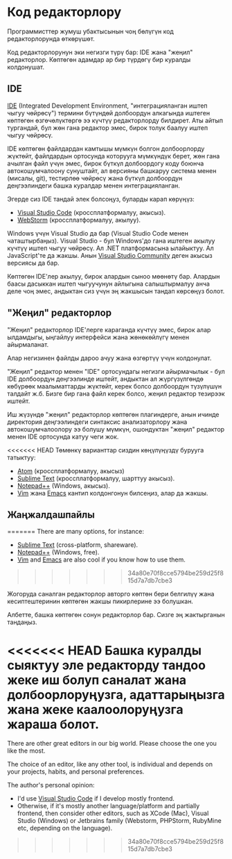 # Код редакторлору

Программисттер жумуш убактысынын чоң бөлүгүн код редакторлорунда өткөрүшөт.

Код редакторлорунун эки негизги түрү бар: IDE жана "жеңил" редакторлор. Көптөгөн адамдар ар бир түрдөгү бир куралды колдонушат.

## IDE

[IDE](https://en.wikipedia.org/wiki/Integrated_development_environment) (Integrated Development Environment, "интеграцияланган иштеп чыгуу чөйрөсү") термини бүтүндөй долбоордун алкагында иштеген көптөгөн өзгөчөлүктөргө ээ күчтүү редакторлорду билдирет. Аты айтып тургандай, бул жөн гана редактор эмес, бирок толук баалуу иштеп чыгуу чөйрөсү.

IDE көптөгөн файлдардан камтышы мүмкүн болгон долбоорлорду жүктөйт, файлдардын ортосунда которууга мүмкүндүк берет, жөн гана ачылган файл үчүн эмес, бирок бүткүл долбоордогу коду боюнча автокошумчалоону сунуштайт, ал версияны башкаруу система менен (мисалы, git), тестирлөө чөйрөсү жана бүткүл долбоордун деңгээлиндеги башка куралдар менен интеграцияланган.

Эгерде сиз IDE тандай элек болсоңуз, буларды карап көрүңүз:

- [Visual Studio Code](https://code.visualstudio.com/) (кроссплатформалуу, акысыз).
- [WebStorm](https://www.jetbrains.com/webstorm/) (кроссплатформалуу, акылуу).

Windows үчүн Visual Studio да бар (Visual Studio Code менен чаташтырбаңыз). Visual Studio - бул Windows'до гана иштеген акылуу күчтүү иштеп чыгуу чөйрөсү. Ал .NET платформасына ылайыктуу. Ал JavaScript'те да жакшы. Анын [Visual Studio Community](https://www.visualstudio.com/vs/community/) деген акысыз версиясы да бар.

Көптөгөн IDE'лер акылуу, бирок алардын сыноо мөөнөтү бар. Алардын баасы дасыккан иштеп чыгуучунун айлыгына салыштырмалуу анча деле чоң эмес, андыктан сиз үчүн эң жакшысын тандап көрсөңүз болот.

## "Жеңил" редакторлор

"Жеңил" редакторлор IDE'лерге караганда күчтүү эмес, бирок алар ылдамдыгы, ыңгайлуу интерфейси жана жөнөкөйлүгү менен айырмаланат.

Алар негизинен файлды дароо ачуу жана өзгөртүү үчүн колдонулат.

"Жеңил" редактор менен "IDE" ортосундагы негизги айырмачылык - бул IDE долбоордун деңгээлинде иштейт, андыктан ал жүргүзүлгөндө көбүрөөк маалыматтарды жүктөйт, керек болсо долбоордун түзүлүшүн талдайт ж.б. Бизге бир гана файл керек болсо, жеңил редактор тезирээк иштейт.

Иш жүзүндө "жеңил" редакторлор көптөгөн плагиндерге, анын ичинде директория деңгээлиндеги синтаксис анализаторлору жана автокошумчалоолору ээ болушу мүмкүн, ошондуктан "жеңил" редактор менен IDE ортосунда катуу чеги жок.

<<<<<<< HEAD
Төмөнкү варианттар сиздин көңүлүңүздү бурууга татыктуу:
- [Atom](https://atom.io) (кроссплатформалуу, акысыз)
- [Sublime Text](http://www.sublimetext.com) (кроссплатформалуу, шарттуу акысыз).
- [Notepad++](https://notepad-plus-plus.org/) (Windows, акысыз).
- [Vim](http://www.vim.org/) жана [Emacs](https://www.gnu.org/software/emacs/) кантип колдонгонун билсеңиз, алар да жакшы.

## Жаңжалдашпайлы
=======
There are many options, for instance:

- [Sublime Text](https://www.sublimetext.com/) (cross-platform, shareware).
- [Notepad++](https://notepad-plus-plus.org/) (Windows, free).
- [Vim](https://www.vim.org/) and [Emacs](https://www.gnu.org/software/emacs/) are also cool if you know how to use them.
>>>>>>> 34a80e70f8cce5794be259d25f815d7a7db7cbe3

Жогоруда саналган редакторлор авторго көптөн бери белгилүү жана кесиптештеринин көптөгөн жакшы пикирлерине ээ болушкан.

Албетте, башка көптөгөн сонун редакторлор бар. Сизге эң жактырганын тандаңыз.

<<<<<<< HEAD
Башка куралды сыяктуу эле редакторду тандоо жеке иш болуп саналат жана долбоорлоруңузга, адаттарыңызга жана жеке каалоолоруңузга жараша болот.
=======
There are other great editors in our big world. Please choose the one you like the most.

The choice of an editor, like any other tool, is individual and depends on your projects, habits, and personal preferences.

The author's personal opinion:

- I'd use [Visual Studio Code](https://code.visualstudio.com/) if I develop mostly frontend.
- Otherwise, if it's mostly another language/platform and partially frontend, then consider other editors, such as XCode (Mac), Visual Studio (Windows) or Jetbrains family (Webstorm, PHPStorm, RubyMine etc, depending on the language).
>>>>>>> 34a80e70f8cce5794be259d25f815d7a7db7cbe3
